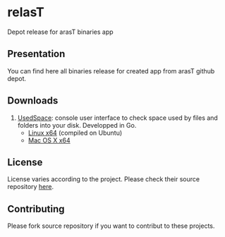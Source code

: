 relasT
=========

Depot release for arasT binaries app

Presentation
---

You can find here all binaries release for created app from arasT github depot.

Downloads
---

1. [UsedSpace](https://github.com/arasT/UsedSpace): console user interface to check space used by files and folders into your disk. Developped in Go.
   * [Linux x64](https://github.com/arasT/relasT/raw/master/Go/UsedSpace/Linux/x64/UsedSpace-Linux-x64-0.1.zip) (compiled on Ubuntu) 
   * [Mac OS X x64](https://github.com/arasT/relasT/raw/master/Go/UsedSpace/Mac/x64/UsedSpace-Mac-x64-0.1.zip)  

License
----

License varies according to the project. Please check their source repository [here](https://github.com/arasT).

Contributing
----

Please fork source repository if you want to contribut to these projects.
